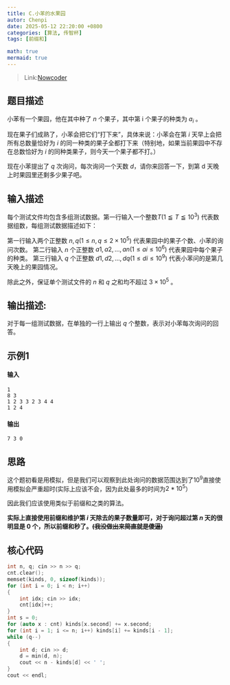 ```yaml
---
title: C.小苯的水果园
autor: Chenpi
date: 2025-05-12 22:20:00 +0800
categories: [算法, 传智杯]
tags: [前缀和]

math: true
mermaid: true
---
```


> Link:[Nowcoder](https://ac.nowcoder.com/acm/contest/99909/)

## 题目描述

小苯有一个果园，他在其中种了 $n$ 个果子，其中第 i 个果子的种类为 $a_i$​ 。

现在果子们成熟了，小苯会把它们“打下来”，具体来说：小苯会在第 $i$ 天早上会把所有总数量恰好为 $i$ 的同一种类的果子全都打下来（特别地，如果当前果园中不存在总数恰好为 $i$ 的同种类果子，则今天一个果子都不打。）

现在小苯提出了 $q$ 次询问，每次询问一个天数 $d$，请你来回答一下，到第 d 天晚上时果园里还剩多少果子吧。

## 输入描述

每个测试文件均包含多组测试数据。第一行输入一个整数$T(1≦T≦10^3)$ 代表数据组数，每组测试数据描述如下：

第一行输入两个正整数 $n,q(1≤n,q≤2×10^5)$ 代表果园中的果子个数、小苯的询问次数。 第二行输入 $n$ 个正整数 $a1​,a2​,…,an​(1≤ai​≤10^6)$ 代表果园中每个果子的种类。 第三行输入 $q$ 个正整数 $d1​,d2​,…,dq​(1≤di​≤10^9)$ 代表小苯问的是第几天晚上的果园情况。

除此之外，保证单个测试文件的 $n$ 和 $q$ 之和均不超过 $3×10^5$ 。

## 输出描述:

对于每一组测试数据，在单独的一行上输出 $q$ 个整数，表示对小苯每次询问的回答。

## 示例1

#### 输入

```
1
8 3
1 2 3 3 2 3 4 4
1 2 4
```

#### 输出

```
7 3 0
```

## 思路
这个题初看是用模拟，但是我们可以观察到此处询问的数据范围达到了$10^9$直接使用模拟会严重超时(实际上应该不会，因为此处最多的时间为$2*10^5$）

因此我们应该使用类似于前缀和之类的算法。

**实际上直接使用前缀和维护第 $i$ 天除去的果子数量即可，对于询问超过第 $n$ 天的很明显是 $0$ 个，所以前缀和秒了。~~(我没做出来简直就是傻逼)~~**

## 核心代码
```c++
int n, q; cin >> n >> q;
cnt.clear();
memset(kinds, 0, sizeof(kinds));
for (int i = 0; i < n; i++)
{
	int idx; cin >> idx;
	cnt[idx]++;
}
int s = 0;
for (auto x : cnt) kinds[x.second] += x.second;
for (int i = 1; i <= n; i++) kinds[i] += kinds[i - 1];
while (q--)
{
	int d; cin >> d;
	d = min(d, n);
	cout << n - kinds[d] << ' ';
}
cout << endl;
```

